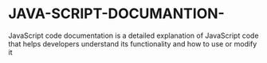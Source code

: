 # JAVA-SCRIPT-DOCUMANTION-
JavaScript code documentation is a detailed explanation of JavaScript code that helps developers understand its functionality and how to use or modify it
